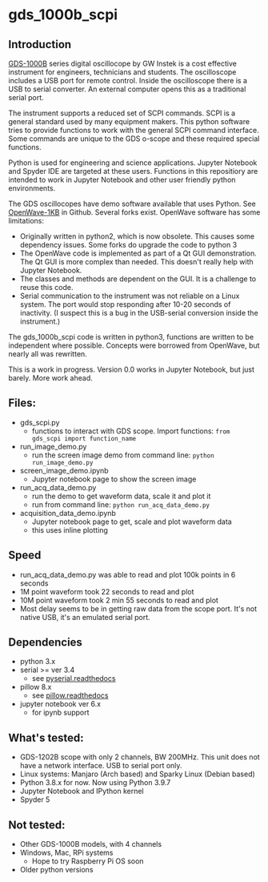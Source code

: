 # gds_1000b_scpi

## Introduction
[GDS-1000B](https://www.gwinstek.com/en-global/products/detail/GDS-1000B) series digital oscillocope by GW Instek is a cost effective instrument for engineers, technicians and students.  The oscilloscope includes a USB port for remote control.  Inside the oscilloscope there is a USB to serial converter.  An external computer opens this as a traditional serial port.

The instrument supports a reduced set of SCPI commands. SCPI is a general standard used by many equipment makers.  This python software tries to provide functions to work with the general SCPI command interface.  Some commands are unique to the GDS o-scope and these required special functions.

Python is used for engineering and science applications.  Jupyter Notebook and Spyder IDE are targeted at these users.  Functions in this repositiory are intended to work in Jupyter Notebook and other user friendly python environments.

The GDS oscillocopes have demo software available that uses Python.  See [OpenWave-1KB](https://github.com/OpenWave-GW/OpenWave-1KB) in Github.  Several forks exist.  OpenWave software has some limitations:

  * Originally written in python2, which is now obsolete.  This causes some dependency issues.  Some forks do upgrade the code to python 3
  * The OpenWave code is implemented as part of a Qt GUI demonstration.  The Qt GUI is more complex than needed. This doesn't really help with Jupyter Notebook.
  * The classes and methods are dependent on the GUI.  It is a challenge to reuse this code.
  * Serial communication to the instrument was not reliable on a Linux system.  The port would stop responding after 10-20 seconds of inactivity.  (I suspect this is a bug in the USB-serial conversion inside the instrument.)

The gds_1000b_scpi code is written in python3, functions are written to be independent where possible.  Concepts were borrowed from OpenWave, but nearly all was rewritten.

This is a work in progress.  Version 0.0 works in Jupyter Notebook, but just barely.  More work ahead.

## Files:
  * gds_scpi.py
      * functions to interact with GDS scope.  Import functions:  `from gds_scpi import function_name`
  * run_image_demo.py 
      * run the screen image demo from command line:  `python run_image_demo.py`
  * screen_image_demo.ipynb
      * Jupyter notebook page to show the screen image
  * run_acq_data_demo.py
      * run the demo to get waveform data, scale it and plot it
      * run from command line:  `python run_acq_data_demo.py`
  * acquisition_data_demo.ipynb 
      * Jupyter notebook page to get, scale and plot waveform data
      * this uses inline plotting

## Speed
  * run_acq_data_demo.py was able to read and plot 100k points in 6 seconds
  * 1M point waveform took 22 seconds to read and plot
  * 10M point waveform took 2 min 55 seconds to read and plot
  * Most delay seems to be in getting raw data from the scope port.  It's not native USB, it's an emulated serial port.

## Dependencies

  * python 3.x
  * serial  >= ver 3.4
      * see [pyserial.readthedocs](https://pyserial.readthedocs.io/en/latest/)
  * pillow  8.x
      * see [pillow.readthedocs](https://pillow.readthedocs.io/en/stable/)
  * jupyter notebook ver 6.x
      * for ipynb support

## What's tested:

  * GDS-1202B scope with only 2 channels, BW 200MHz.  This unit does not have a network interface.  USB to serial port only.
  * Linux systems:  Manjaro (Arch based) and Sparky Linux (Debian based)
  * Python 3.8.x for now.  Now using Python 3.9.7
  * Jupyter Notebook and IPython kernel
  * Spyder 5

## Not tested:

  * Other GDS-1000B models, with 4 channels
  * Windows, Mac, RPi systems
      * Hope to try Raspberry Pi OS soon
  * Older python versions


